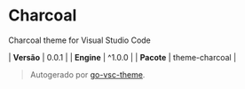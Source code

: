 # Charcoal

Charcoal theme for Visual Studio Code

| **Versão** | 0.0.1 |
| **Engine** | ^1.0.0 |
| **Pacote** | theme-charcoal |

> Autogerado por [go-vsc-theme](https://github.com/natalbu/go-vsc-theme).
